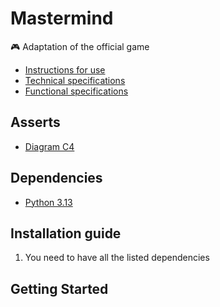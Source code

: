 # Mastermind

🎮 Adaptation of the official game

[//]: # (BADGES)

* [Instructions for use](docs/instructions-for-use.md)
* [Technical specifications](docs/technical-specifications.md)
* [Functional specifications](docs/functional-specifications.md)

## Asserts

- [Diagram C4](docs/diagram-c4.md)

## Dependencies

- [Python 3.13](https://www.python.org/)

[//]: # (# EACHOS)

## Installation guide

1. You need to have all the listed dependencies

## Getting Started

[//]: # (PROCEDURE2)
